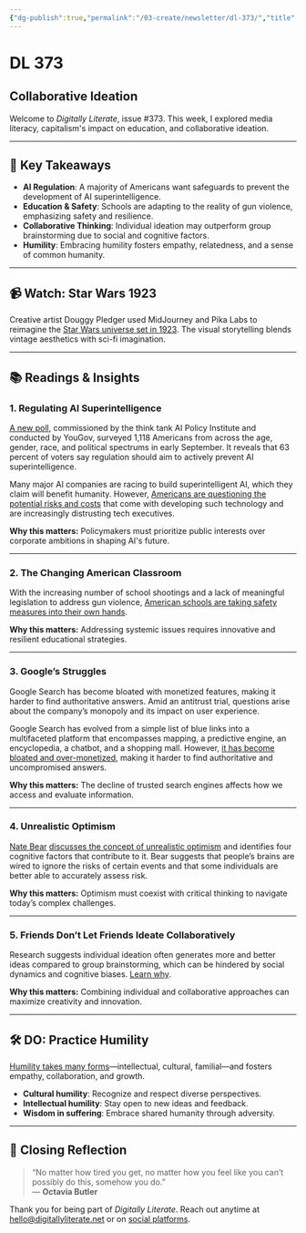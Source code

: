 ```yaml
---
{"dg-publish":true,"permalink":"/03-create/newsletter/dl-373/","title":"Collaborative Ideation","tags":["ai-regulation","education","humility","collaborative-thinking","AI","regulation","education","humility","collaborative-ideation"],"created":"2023-09-24","updated":"2023-09-24"}
---
```



# DL 373

## Collaborative Ideation

Welcome to _Digitally Literate_, issue #373. This week, I explored media literacy, capitalism's impact on education, and collaborative ideation.

---

## 🔖 Key Takeaways
- **AI Regulation**: A majority of Americans want safeguards to prevent the development of AI superintelligence.
- **Education & Safety**: Schools are adapting to the reality of gun violence, emphasizing safety and resilience.
- **Collaborative Thinking**: Individual ideation may outperform group brainstorming due to social and cognitive factors.
- **Humility**: Embracing humility fosters empathy, relatedness, and a sense of common humanity.

---

## 📹 Watch: Star Wars 1923

Creative artist Douggy Pledger used MidJourney and Pika Labs to reimagine the [Star Wars universe set in 1923](https://www.youtube.com/watch?v=Aj07nrtc9JI). The visual storytelling blends vintage aesthetics with sci-fi imagination.

---

## 📚 Readings & Insights

### 1. **Regulating AI Superintelligence**
[A new poll](https://theaipi.org/poll-shows-voters-oppose-open-sourcing-ai-models-support-regulatory-representation-on-boards-and-say-ai-risks-outweigh-benefits-2/), commissioned by the think tank AI Policy Institute and conducted by YouGov, surveyed 1,118 Americans from across the age, gender, race, and political spectrums in early September. It reveals that 63 percent of voters say regulation should aim to actively prevent AI superintelligence.

Many major AI companies are racing to build superintelligent AI, which they claim will benefit humanity. However, [Americans are questioning the potential risks and costs](https://www.vox.com/future-perfect/2023-09-19/23879648/americans-artificial-general-intelligence-ai-policy-poll) that come with developing such technology and are increasingly distrusting tech executives.

**Why this matters:** Policymakers must prioritize public interests over corporate ambitions in shaping AI's future.

---

### 2. **The Changing American Classroom**
With the increasing number of school shootings and a lack of meaningful legislation to address gun violence, [American schools are taking safety measures into their own hands](https://www.cnn.com/interactive/2023/us/changing-classrooms-shooting-safety-dg/).

**Why this matters:** Addressing systemic issues requires innovative and resilient educational strategies.

---

### 3. **Google’s Struggles**
Google Search has become bloated with monetized features, making it harder to find authoritative answers. Amid an antitrust trial, questions arise about the company’s monopoly and its impact on user experience. 

Google Search has evolved from a simple list of blue links into a multifaceted platform that encompasses mapping, a predictive engine, an encyclopedia, a chatbot, and a shopping mall. However, [it has become bloated and over-monetized](https://www.theatlantic.com/technology/archive/2023/09/google-search-size-usefulness-decline/675409/), making it harder to find authoritative and uncompromised answers.

**Why this matters:** The decline of trusted search engines affects how we access and evaluate information.

---

### 4. **Unrealistic Optimism**
[Nate Bear](https://twitter.com/NateB_Panic) [discusses the concept of unrealistic optimism](https://donotpanic.substack.com/p/staring-at-the-tsunami) and identifies four cognitive factors that contribute to it. Bear suggests that people’s brains are wired to ignore the risks of certain events and that some individuals are better able to accurately assess risk.

**Why this matters:** Optimism must coexist with critical thinking to navigate today’s complex challenges.

---

### 5. **Friends Don’t Let Friends Ideate Collaboratively**
Research suggests individual ideation often generates more and better ideas compared to group brainstorming, which can be hindered by social dynamics and cognitive biases. [Learn why](https://digitallyliterate.net).

**Why this matters:** Combining individual and collaborative approaches can maximize creativity and innovation.

---

## 🛠️ DO: Practice Humility

[Humility takes many forms](https://greatergood.berkeley.edu/article/item/the_eight_kinds_of_humility_that_can_help_you_stay_grounded)—intellectual, cultural, familial—and fosters empathy, collaboration, and growth.  
- **Cultural humility**: Recognize and respect diverse perspectives.  
- **Intellectual humility**: Stay open to new ideas and feedback.  
- **Wisdom in suffering**: Embrace shared humanity through adversity.

---

## 🌟 Closing Reflection

> “No matter how tired you get, no matter how you feel like you can’t possibly do this, somehow you do.”  
> — **Octavia Butler**

Thank you for being part of _Digitally Literate_. Reach out anytime at [hello@digitallyliterate.net](mailto:hello@digitallyliterate.net) or on [social platforms](https://digitallyliterate.net).
